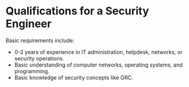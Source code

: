 # Qualifications for a Security Engineer

Basic requirements include:
- 0-2 years of experience in IT administration, helpdesk, networks, or security operations.
- Basic understanding of computer networks, operating systems, and programming.
- Basic knowledge of security concepts like GRC.
